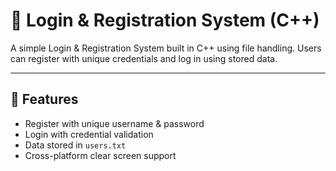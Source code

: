 # 🔐 Login & Registration System (C++)

A simple Login & Registration System built in C++ using file handling. Users can register with unique credentials and log in using stored data.

---

## 🚀 Features
- Register with unique username & password  
- Login with credential validation  
- Data stored in `users.txt`  
- Cross-platform clear screen support 
